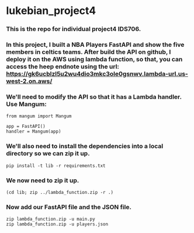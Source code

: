 # lukebian_project4

### This is the repo for individual project4 IDS706. 
### In this project, I built a NBA Players FastAPI and show the five members in celtics teams. After build the API on github, I deploy it on the AWS using lambda function, so that, you can access the heep endnote using the url: https://gk6ucblzl5u2wu4dio3mkc3ole0gsnwv.lambda-url.us-west-2.on.aws/ 


### We'll need to modify the API so that it has a Lambda handler. Use Mangum:
```
from mangum import Mangum

app = FastAPI()
handler = Mangum(app)
```

### We'll also need to install the dependencies into a local directory so we can zip it up.
```
pip install -t lib -r requirements.txt
```

### We now need to zip it up.
```
(cd lib; zip ../lambda_function.zip -r .)
```

### Now add our FastAPI file and the JSON file.
```
zip lambda_function.zip -u main.py
zip lambda_function.zip -u players.json
```
